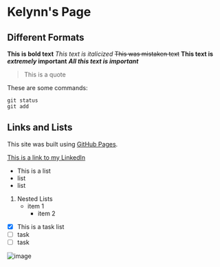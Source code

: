 # Kelynn's Page
## Different Formats

**This is bold text**
*This text is italicized*
~~This was mistaken text~~
**This text is _extremely_ important**
***All this text is important***
> This is a quote

These are some commands:
```
git status
git add
```

## Links and Lists
This site was built using [GitHub Pages](https://pages.github.com/).

[This is a link to my LinkedIn](https://www.linkedin.com/in/kelynn-ma/)

- This is a list
- list
- list

1. Nested Lists
    - item 1
        - item 2

- [x] This is a task list
- [ ] task
- [ ] task

![image](https://www.humanesociety.org/sites/default/files/styles/1240x698/public/2018/08/kitten-440379.jpg?h=c8d00152&itok=1fdekAh2)




